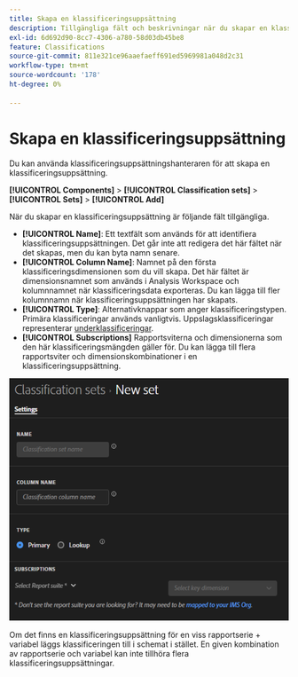 ```yaml
---
title: Skapa en klassificeringsuppsättning
description: Tillgängliga fält och beskrivningar när du skapar en klassificeringsuppsättning.
exl-id: 6d692d90-8cc7-4306-a780-58d03db45be8
feature: Classifications
source-git-commit: 811e321ce96aaefaeff691ed5969981a048d2c31
workflow-type: tm+mt
source-wordcount: '178'
ht-degree: 0%

---
```


# Skapa en klassificeringsuppsättning

Du kan använda klassificeringsuppsättningshanteraren för att skapa en klassificeringsuppsättning.

**[!UICONTROL Components]** > **[!UICONTROL Classification sets]** > **[!UICONTROL Sets]** > **[!UICONTROL Add]**

När du skapar en klassificeringsuppsättning är följande fält tillgängliga.

* **[!UICONTROL Name]**: Ett textfält som används för att identifiera klassificeringsuppsättningen. Det går inte att redigera det här fältet när det skapas, men du kan byta namn senare.
* **[!UICONTROL Column Name]**: Namnet på den första klassificeringsdimensionen som du vill skapa. Det här fältet är dimensionsnamnet som används i Analysis Workspace och kolumnnamnet när klassificeringsdata exporteras. Du kan lägga till fler kolumnnamn när klassificeringsuppsättningen har skapats.
* **[!UICONTROL Type]**: Alternativknappar som anger klassificeringstypen. Primära klassificeringar används vanligtvis. Uppslagsklassificeringar representerar [underklassificeringar](../../c-sub-classifications.md).
* **[!UICONTROL Subscriptions]** Rapportsviterna och dimensionerna som den här klassificeringsmängden gäller för. Du kan lägga till flera rapportsviter och dimensionskombinationer i en klassificeringsuppsättning.

![Skapa en klassificeringsuppsättning](../../assets/classification-set-create.png)

Om det finns en klassificeringsuppsättning för en viss rapportserie + variabel läggs klassificeringen till i schemat i stället. En given kombination av rapportserie och variabel kan inte tillhöra flera klassificeringsuppsättningar.
